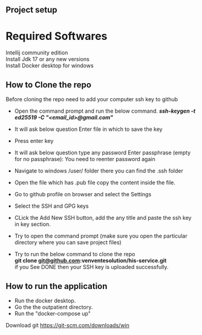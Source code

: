 Project setup
-------------
# Required Softwares

Intellij community edition </br>
Install Jdk 17 or any new versions </br>
Install Docker desktop for windows

How to Clone the repo
---------------------
Before cloning the repo need to add your computer ssh key to github
- Open the command prompt and run the below command.
<b><i>ssh-keygen -t ed25519 -C "<email_id>@gmail.com" </i></b>
- It will ask below question 
Enter file in which to save the key
- Press enter key
- It will ask below question type any password
Enter passphrase (empty for no passphrase):
You need to reenter password again
- Navigate to windows /user/ folder there you can find the .ssh folder
- Open the file which has .pub file copy the content inside the file.

- Go to github profile on browser and select the Settings
- Select the SSH and GPG keys
- CLick the  Add New SSH button, add the any title and paste the ssh key in key section.
- Try to open the command prompt (make sure you open the particular directory where you can save project files)
- Try to run the below command to clone the repo
  </br><b>git clone git@github.com:venventesolution/his-service.git </b>
  </br> if you See DONE then your SSH key is uploaded successfully. 

How to run the application
-------------------------
- Run the docker desktop.
- Go the the outpatient directory.
- Run the "docker-compose up"
  
Download git
https://git-scm.com/downloads/win
